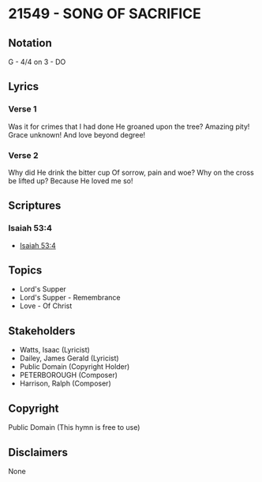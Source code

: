 # 21549 - SONG OF SACRIFICE

## Notation

G - 4/4 on 3 - DO

## Lyrics

### Verse 1

Was it for crimes that I had done He groaned upon the tree? Amazing pity! Grace unknown! And love beyond degree!


### Verse 2

Why did He drink the bitter cup Of sorrow, pain and woe? Why on the cross be lifted up? Because He loved me so!


## Scriptures

### Isaiah 53:4

- [Isaiah 53:4](https://www.biblegateway.com/passage/?search=Isaiah%2053%3A4)


## Topics

- Lord's Supper
- Lord's Supper - Remembrance
- Love - Of Christ

## Stakeholders

- Watts, Isaac (Lyricist)
- Dailey, James Gerald (Lyricist)
- Public Domain (Copyright Holder)
- PETERBOROUGH (Composer)
- Harrison, Ralph  (Composer)

## Copyright

Public Domain
(This hymn is free to use)

## Disclaimers

None

